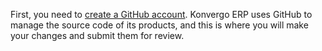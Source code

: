 First, you need to [create a GitHub account](https://github.com/join). Konvergo ERP
uses GitHub to manage the source code of its products, and this is where you
will make your changes and submit them for review.

